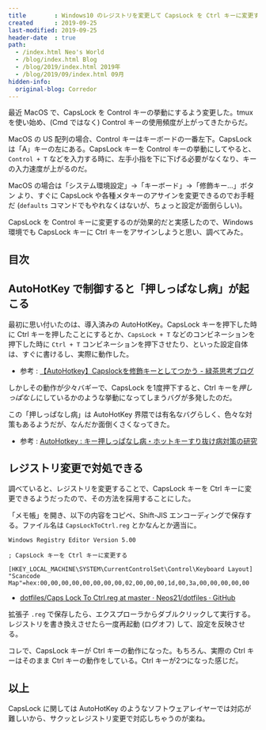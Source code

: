 ```yaml
---
title        : Windows10 のレジストリを変更して CapsLock を Ctrl キーに変更する
created      : 2019-09-25
last-modified: 2019-09-25
header-date  : true
path:
  - /index.html Neo's World
  - /blog/index.html Blog
  - /blog/2019/index.html 2019年
  - /blog/2019/09/index.html 09月
hidden-info:
  original-blog: Corredor
---
```


最近 MacOS で、CapsLock を Control キーの挙動にするよう変更した。tmux を使い始め、(Cmd ではなく) Control キーの使用頻度が上がってきたからだ。

MacOS の US 配列の場合、Control キーはキーボードの一番左下。CapsLock は「A」キーの左にある。CapsLock キーを Control キーの挙動にしてやると、`Control + T` などを入力する時に、左手小指を下に下げる必要がなくなり、キーの入力速度が上がるのだ。

MacOS の場合は「システム環境設定」→「キーボード」→「修飾キー...」ボタン より、すぐに CapsLock や各種メタキーのアサインを変更できるのでお手軽だ (`defaults` コマンドでもやれなくはないが、ちょっと設定が面倒らしい)。

CapsLock を Control キーに変更するのが効果的だと実感したので、Windows 環境でも CapsLock キーに Ctrl キーをアサインしようと思い、調べてみた。

## 目次

## AutoHotKey で制御すると「押しっぱなし病」が起こる

最初に思い付いたのは、導入済みの AutoHotKey。CapsLock キーを押下した時に Ctrl キーを押したことにするとか、`CapsLock + T` などのコンビネーションを押下した時に `Ctrl + T` コンビネーションを押下させたり、といった設定自体は、すぐに書けるし、実際に動作した。

- 参考 : [【AutoHotkey】Capslockを修飾キーとしてつかう - 緑茶思考ブログ](http://yusuke-ujitoko.hatenablog.com/entry/2016/06/18/000234)

しかしその動作が少々バギーで、CapsLock を1度押下すると、Ctrl キーを*押しっぱなし*にしているかのような挙動になってしまうバグが多発したのだ。

この「押しっぱなし病」は AutoHotKey 界隈では有名なバグらしく、色々な対策もあるようだが、なんだか面倒くさくなってきた。

- 参考 : [AutoHotkey : キー押しっぱなし病・ホットキーすり抜け病対策の研究](https://did2memo.net/2013/10/03/autohotkey-ctrl-key-is-stuck/)

## レジストリ変更で対処できる

調べていると、レジストリを変更することで、CapsLock キーを Ctrl キーに変更できるようだったので、その方法を採用することにした。

「メモ帳」を開き、以下の内容をコピペ、Shift-JIS エンコーディングで保存する。ファイル名は `CapsLockToCtrl.reg` とかなんとか適当に。

```properties
Windows Registry Editor Version 5.00

; CapsLock キーを Ctrl キーに変更する

[HKEY_LOCAL_MACHINE\SYSTEM\CurrentControlSet\Control\Keyboard Layout]
"Scancode Map"=hex:00,00,00,00,00,00,00,00,02,00,00,00,1d,00,3a,00,00,00,00,00
```

- [dotfiles/Caps Lock To Ctrl.reg at master · Neos21/dotfiles · GitHub](https://github.com/Neos21/dotfiles/blob/master/Windows/Caps%20Lock%20To%20Ctrl.reg)

拡張子 `.reg` で保存したら、エクスプローラからダブルクリックして実行する。レジストリを書き換えさせたら一度再起動 (ログオフ) して、設定を反映させる。

コレで、CapsLock キーが Ctrl キーの動作になった。もちろん、実際の Ctrl キーはそのまま Ctrl キーの動作をしている。Ctrl キーが2つになった感じだ。

## 以上

CapsLock に関しては AutoHotKey のようなソフトウェアレイヤーでは対応が難しいから、サクッとレジストリ変更で対応しちゃうのが楽ね。
